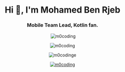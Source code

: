 <h1 align="center">Hi 👋, I'm Mohamed Ben Rjeb</h1>
<h3 align="center">Mobile Team Lead, Kotlin fan.</h3>


<p align="center">&nbsp;<img align="center" src="https://github-readme-stats-sigma-five.vercel.app/api?username=m0coding&show_icons=true&locale=en" alt="m0coding" /></p>


<p align="center"><img align="center" src="https://github-readme-stats.vercel.app/api/top-langs?username=m0coding&show_icons=true&locale=en&layout=compact" alt="m0coding" /></p>



<p align="center"> <img src="https://komarev.com/ghpvc/?username=m0coding&label=Profile%20views&color=0e75b6&style=flat" alt="m0codinge" /> </p>

<p align="center"> <a href="https://github.com/ryo-ma/github-profile-trophy"><img src="https://github-profile-trophy.vercel.app/?username=m0coding" alt="m0coding" /></a> </p>
